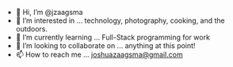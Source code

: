 - 👋 Hi, I’m @jzaagsma
- 👀 I’m interested in ... technology, photography, cooking, and the outdoors.
- 🌱 I’m currently learning ... Full-Stack programming for work
- 💞️ I’m looking to collaborate on ... anything at this point!
- 📫 How to reach me ... joshuazaagsma@gmail.com

<!---
jzaagsma/jzaagsma is a ✨ special ✨ repository because its `README.md` (this file) appears on your GitHub profile.
You can click the Preview link to take a look at your changes.
--->

